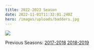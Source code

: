 ```yaml
---
title: 2022-2023 Season
date: 2022-11-01T11:32:01.240Z
hero: /images/uploads/badders.jpg
---
```

![](/images/uploads/tables_230411.jpg)

Previous Seasons: [2017-2018](/tables/season-2017-2018) [2018-2019](/tables/season-2018-2019)